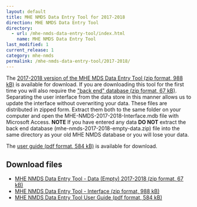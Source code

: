 ```yaml
---
layout: default
title: MHE NMDS Data Entry Tool for 2017-2018
direction: MHE NMDS Data Entry Tool
directory:
  - url: /mhe-nmds-data-entry-tool/index.html
    name: MHE NMDS Data Entry Tool
last_modified: 1
current_release: 1
category: mhe-nmds
permalink: /mhe-nmds-data-entry-tool/2017-2018/
---
```


The [2017-2018 version of the MHE MDS Data Entry Tool (zip format, 988 kB)][interface-href] is available for download.
If you are downloading this tool for the first time you will also require the ["back end" database (zip format, 67 kB)][emptydata-href]. Separating the user interface from the data store in this manner allows us to update the interface without overwriting your data.
These files are distributed in zipped form. Extract them both to the same folder on your computer and open the MHE-NMDS-2017-2018-Interface.mdb file with Microsoft Access.
**NOTE** If you have entered any data **DO NOT** extract the back end database (mhe-nmds-2017-2018-empty-data.zip) file into the same directory as your old MHE NMDS database or you will lose your data.

The [user guide (pdf format, 584 kB)][userguide-href] is available for download.
## Download files
* [MHE NMDS Data Entry Tool - Data (Empty) 2017-2018 (zip format, 67 kB)][emptydata-href]
* [MHE NMDS Data Entry Tool - Interface (zip format, 988 kB)][interface-href]
* [MHE NMDS Data Entry Tool User Guide (pdf format, 584 kB)][userguide-href]

[interface-href]: /site/assets/files/1035/MHE-NMDS-2017-2018-interface.zip
[emptydata-href]: /site/assets/files/1035/MHE-NMDS-2017-2018-empty-data.zip
[userguide-href]: /site/assets/files/1035/MHE-NMDS-2017-2018-DE-Tool-User-Guide.pdf
